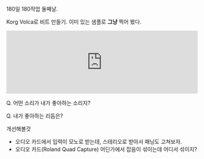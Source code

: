 180일 180작업 둘째날. 

Korg Volca로 비트 만들기. 이미 있는 샘플로 **그냥** 찍어 봤다. 

<iframe width="100%" height="166" scrolling="no" frameborder="no" src="https://w.soundcloud.com/player/?url=https%3A//api.soundcloud.com/tracks/184886288&amp;color=00cc11&amp;auto_play=false&amp;hide_related=false&amp;show_comments=true&amp;show_user=true&amp;show_reposts=false"></iframe>

Q. 어떤 소리가 내가 좋아하는 소리지?

Q. 내가 좋아하는 리듬은?

개선해볼것 
  - 오디오 카드에서 입력이 모노로 받는데, 스테리오로 받아서 패닝도 고쳐보자.
  - 오디오 카드(Roland Quad Capture) 어딘가에서 잡음이 섞이는데 어디서 섞이지?





